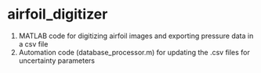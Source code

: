 # airfoil_digitizer
1. MATLAB code for digitizing airfoil images and exporting pressure data in a csv file
2. Automation code (database_processor.m) for updating the .csv files for uncertainty parameters

